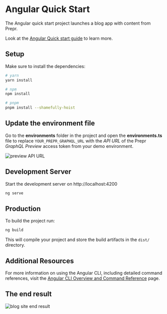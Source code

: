 # Angular Quick Start
The Angular quick start project launches a blog app with content from Prepr.

Look at the [Angular Quick start guide](https://docs.prepr.io/connecting-front-end-apps/angular-quick-start-guide) to learn more.

## Setup

Make sure to install the dependencies:

```bash
# yarn
yarn install

# npm
npm install

# pnpm
pnpm install --shamefully-hoist
```

## Update the environment file
Go to the **environments** folder in the project and open the **environments.ts** file to replace `YOUR_PREPR_GRAPHQL_URL` with the *API URL* of the Prepr *GraphQL Preview* access token from your demo environment.

![preview API URL](https://assets-site.prepr.io//35k5a4g45wuy-preview-access-token.png)

## Development Server

Start the development server on http://localhost:4200

```bash
ng serve
```

## Production

To build the project run:

```bash
ng build
```
This will compile your project and store the build artifacts in the `dist/` directory.

## Additional Resources

For more information on using the Angular CLI, including detailed command references, visit the [Angular CLI Overview and Command Reference](https://angular.dev/tools/cli) page.

## The end result

![blog site end result](https://assets-site.prepr.io//5oz8w28ybxje-screenshot-2023-05-10-at-111353.png)
